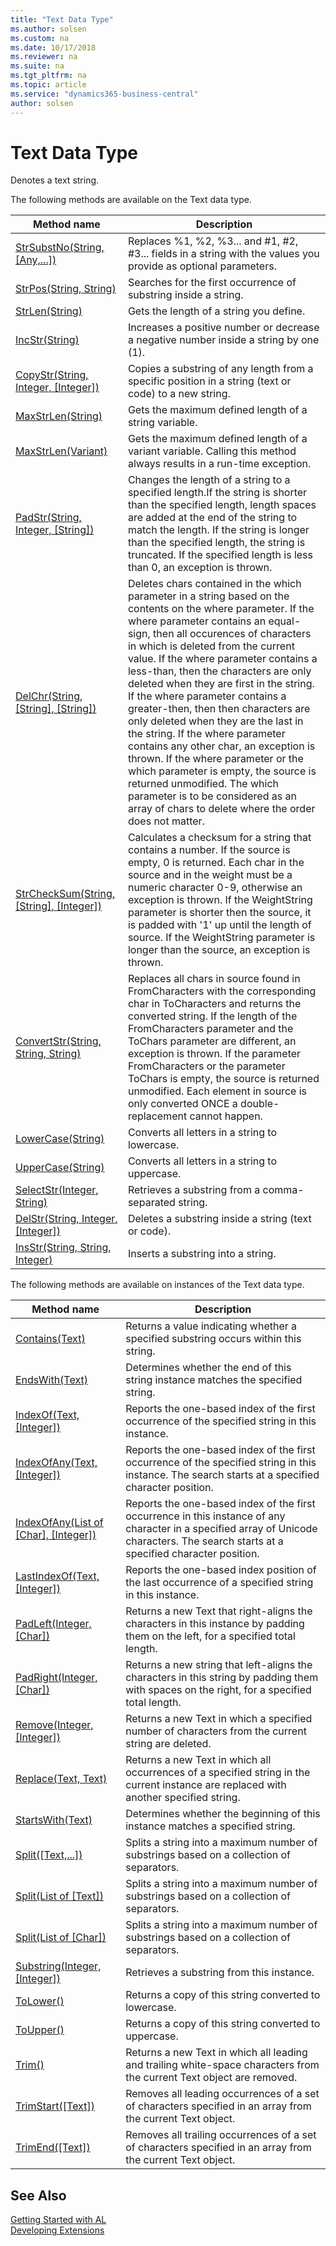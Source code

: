 ```yaml
---
title: "Text Data Type"
ms.author: solsen
ms.custom: na
ms.date: 10/17/2018
ms.reviewer: na
ms.suite: na
ms.tgt_pltfrm: na
ms.topic: article
ms.service: "dynamics365-business-central"
author: solsen
---
```

[//]: # (START>DO_NOT_EDIT)
[//]: # (IMPORTANT:Do not edit any of the content between here and the END>DO_NOT_EDIT.)
[//]: # (Any modifications should be made in the .xml files in the ModernDev repo.)
# Text Data Type
Denotes a text string.

The following methods are available on the Text data type.


|Method name|Description|
|-----------|-----------|
|[StrSubstNo(String, [Any,...])](text-strsubstno-method.md)|Replaces %1, %2, %3... and #1, #2, #3... fields in a string with the values you provide as optional parameters.|
|[StrPos(String, String)](text-strpos-method.md)|Searches for the first occurrence of substring inside a string.|
|[StrLen(String)](text-strlen-method.md)|Gets the length of a string you define.|
|[IncStr(String)](text-incstr-method.md)|Increases a positive number or decrease a negative number inside a string by one (1).|
|[CopyStr(String, Integer, [Integer])](text-copystr-method.md)|Copies a substring of any length from a specific position in a string (text or code) to a new string.|
|[MaxStrLen(String)](text-maxstrlen-string-method.md)|Gets the maximum defined length of a string variable.|
|[MaxStrLen(Variant)](text-maxstrlen-variant-method.md)|Gets the maximum defined length of a variant variable. Calling this method always results in a run-time exception.|
|[PadStr(String, Integer, [String])](text-padstr-method.md)|Changes the length of a string to a specified length.If the string is shorter than the specified length, length spaces are added at the end of the string to match the length. If the string is longer than the specified length, the string is truncated. If the specified length is less than 0, an exception is thrown.|
|[DelChr(String, [String], [String])](text-delchr-method.md)|Deletes chars contained in the which parameter in a string based on the contents on the where parameter. If the where parameter contains an equal-sign, then all occurences of characters in which is deleted from the current value. If the where parameter contains a less-than, then the characters are only deleted when they are first in the string. If the where parameter contains a greater-then, then then characters are only deleted when they are the last in the string. If the where parameter contains any other char, an exception is thrown. If the where parameter or the which parameter is empty, the source is returned unmodified. The which parameter is to be considered as an array of chars to delete where the order does not matter.|
|[StrCheckSum(String, [String], [Integer])](text-strchecksum-method.md)|Calculates a checksum for a string that contains a number. If the source is empty, 0 is returned. Each char in the source and in the weight must be a numeric character 0-9, otherwise an exception is thrown. If the WeightString parameter is shorter then the source, it is padded with '1' up until the length of source. If the WeightString parameter is longer than the source, an exception is thrown.|
|[ConvertStr(String, String, String)](text-convertstr-method.md)|Replaces all chars in source found in FromCharacters with the corresponding char in ToCharacters and returns the converted string. If the length of the FromCharacters parameter and the ToChars parameter are different, an exception is thrown. If the parameter FromCharacters or the parameter ToChars is empty, the source is returned unmodified. Each element in source is only converted ONCE a double-replacement cannot happen.|
|[LowerCase(String)](text-lowercase-method.md)|Converts all letters in a string to lowercase.|
|[UpperCase(String)](text-uppercase-method.md)|Converts all letters in a string to uppercase.|
|[SelectStr(Integer, String)](text-selectstr-method.md)|Retrieves a substring from a comma-separated string.|
|[DelStr(String, Integer, [Integer])](text-delstr-method.md)|Deletes a substring inside a string (text or code).|
|[InsStr(String, String, Integer)](text-insstr-method.md)|Inserts a substring into a string.|

The following methods are available on instances of the Text data type.

|Method name|Description|
|-----------|-----------|
|[Contains(Text)](text-contains-method.md)|Returns a value indicating whether a specified substring occurs within this string.|
|[EndsWith(Text)](text-endswith-method.md)|Determines whether the end of this string instance matches the specified string.|
|[IndexOf(Text, [Integer])](text-indexof-method.md)|Reports the one-based index of the first occurrence of the specified string in this instance.|
|[IndexOfAny(Text, [Integer])](text-indexofany-text-integer-method.md)|Reports the one-based index of the first occurrence of the specified string in this instance. The search starts at a specified character position.|
|[IndexOfAny(List of [Char], [Integer])](text-indexofany-list[char]-integer-method.md)|Reports the one-based index of the first occurrence in this instance of any character in a specified array of Unicode characters. The search starts at a specified character position.|
|[LastIndexOf(Text, [Integer])](text-lastindexof-method.md)|Reports the one-based index position of the last occurrence of a specified string in this instance.|
|[PadLeft(Integer, [Char])](text-padleft-method.md)|Returns a new Text that right-aligns the characters in this instance by padding them on the left, for a specified total length.|
|[PadRight(Integer, [Char])](text-padright-method.md)|Returns a new string that left-aligns the characters in this string by padding them with spaces on the right, for a specified total length.|
|[Remove(Integer, [Integer])](text-remove-method.md)|Returns a new Text in which a specified number of characters from the current string are deleted.|
|[Replace(Text, Text)](text-replace-method.md)|Returns a new Text in which all occurrences of a specified string in the current instance are replaced with another specified string.|
|[StartsWith(Text)](text-startswith-method.md)|Determines whether the beginning of this instance matches a specified string.|
|[Split([Text,...])](text-split-text-method.md)|Splits a string into a maximum number of substrings based on a collection of separators.|
|[Split(List of [Text])](text-split-list[text]-method.md)|Splits a string into a maximum number of substrings based on a collection of separators.|
|[Split(List of [Char])](text-split-list[char]-method.md)|Splits a string into a maximum number of substrings based on a collection of separators.|
|[Substring(Integer, [Integer])](text-substring-method.md)|Retrieves a substring from this instance.|
|[ToLower()](text-tolower-method.md)|Returns a copy of this string converted to lowercase.|
|[ToUpper()](text-toupper-method.md)|Returns a copy of this string converted to uppercase.|
|[Trim()](text-trim-method.md)|Returns a new Text in which all leading and trailing white-space characters from the current Text object are removed.|
|[TrimStart([Text])](text-trimstart-method.md)|Removes all leading occurrences of a set of characters specified in an array from the current Text object.|
|[TrimEnd([Text])](text-trimend-method.md)|Removes all trailing occurrences of a set of characters specified in an array from the current Text object.|

[//]: # (IMPORTANT: END>DO_NOT_EDIT)
## See Also  
[Getting Started with AL](../../devenv-get-started.md)  
[Developing Extensions](../../devenv-dev-overview.md)  
